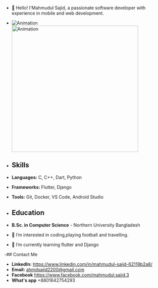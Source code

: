 - 👋 Hello! I'Mahmudul Sajid, a passionate software developer with experience in mobile and web development.
- ![Animation](./animation.gif)
  <img src="./animation.gif" alt="Animation" width="400"/>

- ## Skills

- **Languages:** C, C++, Dart, Python
- **Frameworks:** Flutter, Django
- **Tools:** Git, Docker, VS Code, Android Studio

- ## Education

- **B.Sc. in Computer Science** - Northern University Bangladesh

- 👀 I’m interested in coding,playing football and travelling.
- 🌱 I’m currently learning flutter and Django

-## Contact Me
- **LinkedIn:** https://www.linkedin.com/in/mahmudul-sajid-62119b2a8/
- **Email:** ahmdsajid2200@gmail.com
- **Facebook** https://www.facebook.com/mahmudul.sajid.3
- **What's app** +8801642754293

<!---
ahmdsajid/ahmdsajid is a ✨ special ✨ repository because its `README.md` (this file) appears on your GitHub profile.
You can click the Preview link to take a look at your changes.
--->
